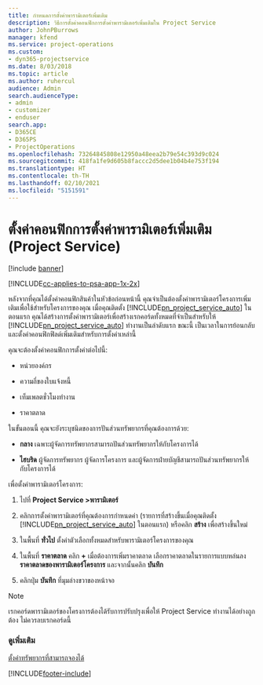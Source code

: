 ```yaml
---
title: กำหนดการตั้งค่าพารามิเตอร์เพิ่มเติม
description: วิธีการตั้งค่าคอนฟิกการตั้งค่าพารามิเตอร์เพิ่มเติมใน Project Service
author: JohnPBurrows
manager: kfend
ms.service: project-operations
ms.custom:
- dyn365-projectservice
ms.date: 8/03/2018
ms.topic: article
ms.author: ruhercul
audience: Admin
search.audienceType:
- admin
- customizer
- enduser
search.app:
- D365CE
- D365PS
- ProjectOperations
ms.openlocfilehash: 73264845808e12950a48eea2b79e54c393d9c024
ms.sourcegitcommit: 418fa1fe9d605b8faccc2d5dee1b04b4e753f194
ms.translationtype: HT
ms.contentlocale: th-TH
ms.lasthandoff: 02/10/2021
ms.locfileid: "5151591"
---
```

# <a name="configure-additional-parameter-settings-project-service"></a>ตั้งค่าคอนฟิกการตั้งค่าพารามิเตอร์เพิ่มเติม (Project Service)

[!include [banner](../includes/psa-now-project-operations.md)]

[!INCLUDE[cc-applies-to-psa-app-1x-2x](../includes/cc-applies-to-psa-app-1x-2x.md)]

หลังจากที่คุณได้ตั้งค่าคอนฟิกสินค้าในหัวข้อก่อนหน้านี้ คุณจำเป็นต้องตั้งค่าพารามิเตอร์โครงการเพิ่มเติมเพื่อใช้สำหรับโครงการของคุณ เมื่อคุณติดตั้ง [!INCLUDE[pn_project_service_auto](../includes/pn-project-service-auto.md)] ในตอนแรก คุณได้สร้างการตั้งค่าพารามิเตอร์เพื่อสร้างเรกคอร์ดทั้งหมดที่จำเป็นสำหรับให้ [!INCLUDE[pn_project_service_auto](../includes/pn-project-service-auto.md)] ทำงานเป็นลำดับแรก ขณะนี้ เป็นเวลาในการย้อนกลับ และตั้งค่าคอนฟิกฟิลด์เพิ่มเติมสำหรับการตั้งค่าเหล่านี้  
  
 คุณจะต้องตั้งค่าคอนฟิกการตั้งค่าต่อไปนี้:  
  
-   หน่วยองค์กร  
  
-   ความถี่ของใบแจ้งหนี้  
  
-   เท็มเพลตชั่วโมงทำงาน  
  
-   ราคาตลาด  
 
ในขั้นตอนนี้ คุณจะยังระบุชนิดของการปันส่วนทรัพยากรที่คุณต้องการด้วย:  
  
- **กลาง** เฉพาะผู้จัดการทรัพยากรสามารถปันส่วนทรัพยากรให้กับโครงการได้  
  
- **ไฮบริด** ผู้จัดการทรัพยากร ผู้จัดการโครงการ และผู้จัดการฝ่ายบัญชีสามารถปันส่วนทรัพยากรให้กับโครงการได้  
  
 
เพื่อตั้งค่าพารามิเตอร์โครงการ:  
  
1. ไปที่ **Project Service >พารามิเตอร์**  
  
2. คลิกการตั้งค่าพารามิเตอร์ที่คุณต้องการกำหนดค่า (รายการที่สร้างขึ้นเมื่อคุณติดตั้ง [!INCLUDE[pn_project_service_auto](../includes/pn-project-service-auto.md)] ในตอนแรก) หรือคลิก **สร้าง** เพื่อสร้างขึ้นใหม่  
  
3. ในพื้นที่ **ทั่วไป** ตั้งค่าตัวเลือกทั้งหมดสำหรับพารามิเตอร์โครงการของคุณ  
  
4. ในพื้นที่ **ราคาตลาด** คลิก **+** เมื่อต้องการเพิ่มราคาตลาด เลือกราคาตลาดในรายการแบบหล่นลง **ราคาตลาดของพารามิเตอร์โครงการ** และจากนั้นคลิก **บันทึก**  
  
5. คลิกปุ่ม **บันทึก** ที่มุมล่างขวาของหน้าจอ  

> [!NOTE]
> เรกคอร์ดพารามิเตอร์ของโครงการต้องได้รับการปรับปรุงเพื่อให้ Project Service ทำงานได้อย่างถูกต้อง ไม่ควรลบเรกคอร์ดนี้

### <a name="see-also"></a>ดูเพิ่มเติม  
 [ตั้งค่าทรัพยากรที่สามารถจองได้](../psa/set-up-resources.md)


[!INCLUDE[footer-include](../includes/footer-banner.md)]